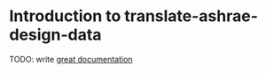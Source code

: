 # Introduction to translate-ashrae-design-data

TODO: write [great documentation](http://jacobian.org/writing/great-documentation/what-to-write/)
